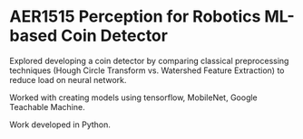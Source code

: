 # AER1515 Perception for Robotics ML-based Coin Detector

Explored developing a coin detector by comparing classical preprocessing techniques (Hough Circle Transform vs. Watershed Feature Extraction) to reduce load on neural network.

Worked with creating models using tensorflow, MobileNet, Google Teachable Machine.

Work developed in Python.


